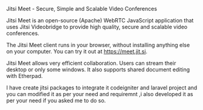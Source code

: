 Jitsi Meet - Secure, Simple and Scalable Video Conferences

Jitsi Meet is an open-source (Apache) WebRTC JavaScript application that uses Jitsi Videobridge to provide high quality, secure and scalable video conferences. 

The Jitsi Meet client runs in your browser, without installing anything else on your computer. You can try it out at https://meet.jit.si.

Jitsi Meet allows very efficient collaboration. Users can stream their desktop or only some windows. It also supports shared document editing with Etherpad.

I have create jitsi packages to integrate it codeigniter and laravel project and you can modified it as per your need and requiremnt ,i also developed it as per your need if you asked me to do so.
